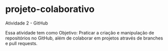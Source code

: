 # projeto-colaborativo
Atividade 2 - GitHub

Essa atividade tem como Objetivo: Praticar a criação e manipulação de repositórios no GitHub, além de colaborar em projetos
através de branches e pull requests.

